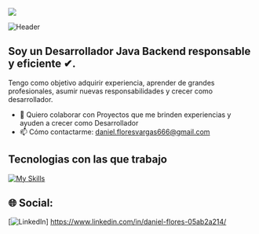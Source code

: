 [![](https://visitcount.itsvg.in/api?id=Daniel-Flores-Web&icon=0&color=0)](https://visitcount.itsvg.in)


![Header](https://github.com/Daniel-Flores-Web/Daniel-Flores-Web/blob/main/assets/profile.png)

## Soy un Desarrollador Java Backend responsable y eficiente ✔.
Tengo como objetivo adquirir experiencia, aprender de grandes profesionales, asumir nuevas responsabilidades y crecer como desarrollador.

<!-- - 🌱 Estoy aprendiendo Spring boot, Junit, Docker-->
- 👯 Quiero colaborar con Proyectos que me brinden experiencias y ayuden a crecer como Desarrollador 
- 📫 Cómo contactarme: daniel.floresvargas666@gmail.com 

## Tecnologias con las que trabajo
[![My Skills](https://skillicons.dev/icons?i=html,css,js,typescript,angular,tailwind,java,maven,spring,postgres,linux,git,docker)](https://skillicons.dev)


## 🌐 Social:
[![LinkedIn](https://img.shields.io/badge/LinkedIn-%230077B5.svg?logo=linkedin&logoColor=white)] https://www.linkedin.com/in/daniel-flores-05ab2a214/




<!-- Proudly created with GPRM ( https://gprm.itsvg.in ) -->
